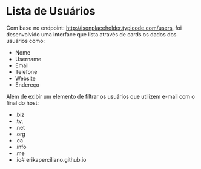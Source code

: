 # Lista de Usuários

Com base no endpoint: http://jsonplaceholder.typicode.com/users, foi desenvolvido uma interface que lista através de cards os dados dos usuários como:

  - Nome
  - Username
  - Email
  - Telefone
  - Website
  - Endereço

Além de exibir um elemento de filtrar os usuários que utilizem e-mail com o final do host:
- .biz
- .tv, 
- .net
- .org
- .ca
- .info
- .me
- .io# erikaperciliano.github.io
